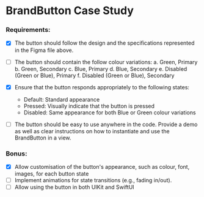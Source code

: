 # BrandButton Case Study

### Requirements:
- [X] The button should follow the design and the specifications represented in the Figma file above.

- [ ] The button should contain the follow colour variations:
    a. Green, Primary
    b. Green, Secondary
    c. Blue, Primary
    d. Blue, Secondary
    e. Disabled (Green or Blue), Primary
    f. Disabled (Green or Blue), Secondary

- [X] Ensure that the button responds appropriately to the following states:
    - Default: Standard appearance
    - Pressed: Visually indicate that the button is pressed
    - Disabled: Same appearance for both Blue or Green colour variations
    
- [ ] The button should be easy to use anywhere in the code. Provide a demo as well as clear instructions on how to instantiate and use the BrandButton in a view.

### Bonus:
- [X] Allow customisation of the button's appearance, such as colour, font, images, for each button state
- [ ] Implement animations for state transitions (e.g., fading in/out).
- [ ] Allow using the button in both UIKit and SwiftUI
